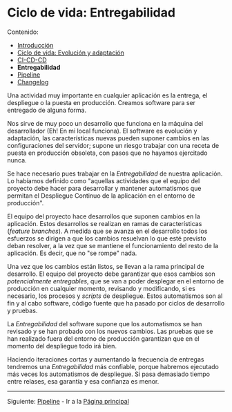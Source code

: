 # Ciclo de vida: Entregabilidad

Contenido:

- [Introducción](../application-lifecicle.md)
- [Ciclo de vida: Evolución y adaptación](al-evolution-and-adaptation.md)
- [CI-CD-CD](al-cicdcd.md)
- **Entregabilidad**
- [Pipeline](al-pipeline.md)
- [Changelog](al-changelog.md)

Una actividad muy importante en cualquier aplicación es la entrega, el despliegue o la puesta en producción. Creamos software para ser entregado de alguna forma.

Nos sirve de muy poco un desarrollo que funciona en la máquina del desarrollador (Eh! En mi local funciona). El software es evolución y adaptación, las características nuevas pueden suponer cambios en las configuraciones del servidor; supone un riesgo trabajar con una receta de puesta en producción obsoleta, con pasos que no hayamos ejercitado nunca.

Se hace necesario pues trabajar en la _Entregabilidad_ de nuestra aplicación. Lo habíamos definido como "aquellas actividades que el equipo del proyecto debe hacer para desarrollar y mantener automatismos que permitan el Despliegue Continuo de la aplicación en el entorno de producción".

El equipo del proyecto hace desarrollos que suponen cambios en la aplicación. Estos desarrollos se realizan en ramas de características (_feature branches_). A medida que se avanza en el desarrollo todos los esfuerzos se dirigen a que los cambios resuelvan lo que esté previsto deban resolver, a la vez que se mantiene el funcionamiento del resto de la aplicación. Es decir, que no "se rompe" nada.

Una vez que los cambios están listos, se llevan a la rama principal de desarrollo. El equipo del proyecto debe garantizar que esos cambios son _potencialmente entregables_, que se van a poder desplegar en el entorno de producción en cualquier momento, revisando y modificando, si es necesario, los procesos y _scripts_ de despliegue. Estos automatismos son al fin y al cabo software, código fuente que ha pasado por ciclos de desarrollo y pruebas.

La _Entregabilidad_ del software supone que los automatismos se han revisado y se han probado con los nuevos cambios. Las pruebas que se han realizado fuera del entorno de producción garantizan que en el momento del despliegue todo irá bien.

Haciendo iteraciones cortas y aumentando la frecuencia de entregas tendremos una _Entregabilidad_ más confiable, porque habremos ejecutado más veces los automatismos de despliegue. Si pasa demasiado tiempo entre relases, esa garantía y esa confianza es menor.

---

Siguiente: [Pipeline](al-pipeline.md) - Ir a la [Página principal](../toc.md)
